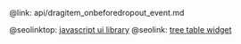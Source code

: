 @link: api/dragitem_onbeforedropout_event.md

@seolinktop: [javascript ui library](https://webix.com)
@seolink: [tree table widget](https://webix.com/widget/treetable/)